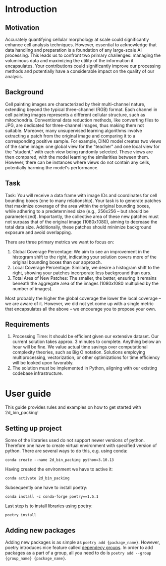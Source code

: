 
# Introduction
## Motivation
Accurately quantifying cellular morphology at scale could significantly enhance cell analysis techniques. However, essential to acknowledge that data handling and preparation is a foundation of any large-scale AI processing. This leads us to confront two primary challenges: managing the voluminous data and maximizing the utility of the information it encapsulates. Your contributions could significantly improve our processing methods and potentially have a considerable impact on the quality of our analysis.

## Background
Cell painting images are characterized by their multi-channel nature, extending beyond the typical three-channel (RGB) format. Each channel in cell painting images represents a different cellular structure, such as mitochondria. Conventional data reduction methods, like converting files to JPG, are dedicated for three-channel images, thus making them not suitable. Moreover, many unsupervised learning algorithms involve extracting a patch from the original image and comparing it to a corresponding positive sample. For example, DINO model creates two views of the same image: one global view for the "teacher" and one local view for the "student," with each view being randomly selected. These views are then compared, with the model learning the similarities between them. However, there can be instances where views do not contain any cells, potentially harming the model's performance.

## Task
Task:
You will receive a data frame with image IDs and coordinates for cell bounding boxes (one to many relationship). Your task is to generate patches that maximize coverage of the area within the original bounding boxes, while adhering to a predetermined size (e.g., 256x256 – but should be parameterized). Importantly, the collective area of these new patches must not surpass that of the original image (1080x1080), aiming to decrease the total data size. Additionally, these patches should minimize background exposure and avoid overlapping. 

There are three primary metrics we want to focus on:
1.	Global Coverage Percentage: We aim to see an improvement in the histogram shift to the right, indicating your solution covers more of the original bounding boxes than our approach.
2.	Local Coverage Percentage: Similarly, we desire a histogram shift to the right, showing your patches incorporate less background than ours.
3.	Total Area of New Patches: The smaller, the better, ensuring it remains beneath the aggregate area of the images (1080x1080 multiplied by the number of images).

Most probably the higher the global coverage the lower the local coverage – we are aware of it. However, we did not yet come up with a single metric that encapsulates all the above – we encourage you to propose your own.

## Requirements
1.	Processing Time: It should be efficient given our extensive dataset. Our current solution takes approx. 3 minutes to complete. Anything below an hour will be fine. We value actual time savings over computational complexity theories, such as Big O notation. Solutions employing multiprocessing, vectorization, or other optimizations for time efficiency will be looked upon favorably.
2.	The solution must be implemented in Python, aligning with our existing codebase infrastructure.

# User guide
This guide provides rules and examples on how to get started with 2d_bin_packing!

## Setting up project

Some of the libraries used do not support newer versions of python. Therefore one have to create
virtual environment with specified version of python. There are several ways to do this, e.g. using conda:

```conda create --name 2d_bin_packing python=3.10.13```

Having created the environment we have to active it:

```conda activate 2d_bin_packing```

Subsequently one have to install poetry:

```conda install -c conda-forge poetry==1.5.1```

Last step is to install libraries using poetry:

```poetry install```



## Adding new packages

Adding new packages is as simple as ```poetry add {package_name}```. However, poetry introduces nice feature called 
[dependecy groups](https://python-poetry.org/docs/master/managing-dependencies/). In order to add packages as a part 
of a group, all you need to do is ```poetry add --group {group_name} {package_name}```.